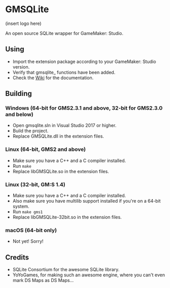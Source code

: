 # GMSQLite

(insert logo here)

An open source SQLite wrapper for GameMaker: Studio.

## Using
- Import the extension package according to your GameMaker: Studio version.
- Verify that gmsqlite_ functions have been added.
- Check the [Wiki](https://github.com/nkrapivin/GMSQLite/wiki) for the documentation.


## Building

### Windows (64-bit for GMS2.3.1 and above, 32-bit for GMS2.3.0 and below)
- Open gmsqlite.sln in Visual Studio 2017 or higher.
- Build the project.
- Replace GMSQLite.dll in the extension files.

### Linux (64-bit, GMS2 and above)
- Make sure you have a C++ and a C compiler installed.
- Run `make`
- Replace libGMSQLite.so in the extension files.

### Linux (32-bit, GM:S 1.4)
- Make sure you have a C++ and a C compiler installed.
- Also make sure you have multilib support installed if you're on a 64-bit system.
- Run `make gms1`
- Replace libGMSQLite-32bit.so in the extension files.

### macOS (64-bit only)
- Not yet! Sorry!



## Credits
- SQLite Consortium for the awesome SQLite library.
- YoYoGames, for making such an awesome engine, where you can't even mark DS Maps as DS Maps...


